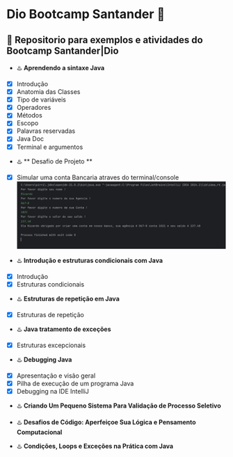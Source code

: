 # Dio  Bootcamp Santander 🚀

## 📒  Repositorio para exemplos e atividades do Bootcamp Santander|Dio

- ♨️ **Aprendendo a sintaxe Java**
- [x]  Introdução 
- [x] Anatomia das Classes
- [x] Tipo de variáveis
- [x] Operadores
- [x] Métodos
- [x] Escopo 
- [x] Palavras reservadas
- [x] Java Doc
- [x] Terminal e argumentos  

- ♨️ ** Desafio de Projeto **
- [x] Simular uma conta Bancaria atraves do terminal/console
      <img src="/contaBanco/img/Captura de tela 2024-05-01 130230.png">

- ♨️ **Introdução e estruturas condicionais com Java**
- [x] Introdução
- [x] Estruturas condicionais

- ♨️ **Estruturas de repetição em Java**
- [x] Estruturas de repetição 

- ♨️ **Java tratamento de exceções**
- [x] Estruturas excepcionais

- ♨️ **Debugging Java**
- [x] Apresentação e visão geral
- [x] Pilha de execução de um programa Java
- [x] Debugging na IDE IntelliJ

- ♨️ **Criando Um Pequeno Sistema Para Validação de Processo Seletivo**

- ♨️ **Desafios de Código: Aperfeiçoe Sua Lógica e Pensamento Computacional**

- ♨️ **Condições, Loops e Exceções na Prática com Java**





